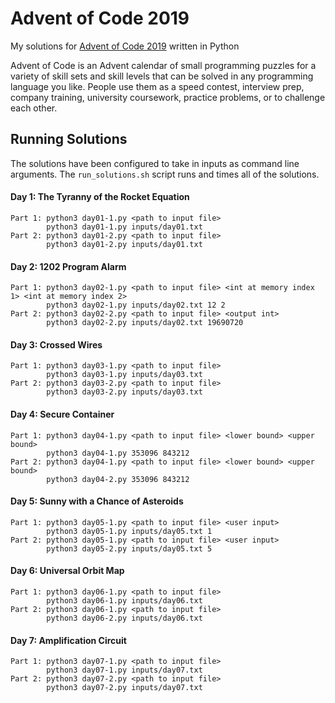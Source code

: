 # Advent of Code 2019
My solutions for [Advent of Code 2019](https://adventofcode.com/) written in Python

Advent of Code is an Advent calendar of small programming puzzles for a variety of
skill sets and skill levels that can be solved in any programming language you like.
People use them as a speed contest, interview prep, company training, university
coursework, practice problems, or to challenge each other.

## Running Solutions
The solutions have been configured to take in inputs as command line arguments.
The `run_solutions.sh` script runs and times all of the solutions.

#### Day 1: The Tyranny of the Rocket Equation
    Part 1: python3 day01-1.py <path to input file>
            python3 day01-1.py inputs/day01.txt
    Part 2: python3 day01-2.py <path to input file>
            python3 day01-2.py inputs/day01.txt

#### Day 2: 1202 Program Alarm
    Part 1: python3 day02-1.py <path to input file> <int at memory index 1> <int at memory index 2>
            python3 day02-1.py inputs/day02.txt 12 2
    Part 2: python3 day02-2.py <path to input file> <output int>
            python3 day02-2.py inputs/day02.txt 19690720

#### Day 3: Crossed Wires
    Part 1: python3 day03-1.py <path to input file>
            python3 day03-1.py inputs/day03.txt
    Part 2: python3 day03-2.py <path to input file>
            python3 day03-2.py inputs/day03.txt

#### Day 4: Secure Container
    Part 1: python3 day04-1.py <path to input file> <lower bound> <upper bound>
            python3 day04-1.py 353096 843212
    Part 2: python3 day04-1.py <path to input file> <lower bound> <upper bound>
            python3 day04-2.py 353096 843212

#### Day 5: Sunny with a Chance of Asteroids
    Part 1: python3 day05-1.py <path to input file> <user input>
            python3 day05-1.py inputs/day05.txt 1
    Part 2: python3 day05-1.py <path to input file> <user input>
            python3 day05-2.py inputs/day05.txt 5

#### Day 6: Universal Orbit Map
    Part 1: python3 day06-1.py <path to input file>
            python3 day06-1.py inputs/day06.txt
    Part 2: python3 day06-1.py <path to input file>
            python3 day06-2.py inputs/day06.txt

#### Day 7: Amplification Circuit
    Part 1: python3 day07-1.py <path to input file>
            python3 day07-1.py inputs/day07.txt
    Part 2: python3 day07-2.py <path to input file>
            python3 day07-2.py inputs/day07.txt
